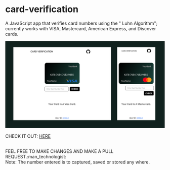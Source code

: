 # card-verification

A JavaScript app that verifies card numbers using the " Luhn Algorithm"; currently works with VISA, Mastercard, American Express, and Discover cards.

![DESIGN](./design/figma_design/figma_design.png)

CHECK IT OUT: [HERE](https://card-verification.vercel.app/)

<br>
FEEL FREE TO MAKE CHANGES AND MAKE A PULL REQUEST.:man_technologist:

<br>
Note: The number entered is to captured, saved or stored any where.
